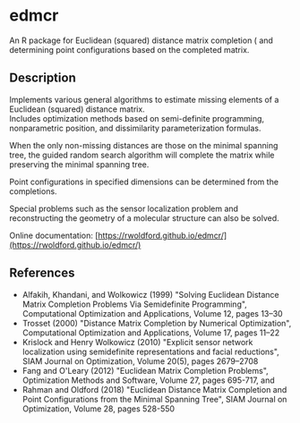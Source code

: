 # edmcr
An R package for Euclidean (squared) distance matrix completion ( and determining point configurations based on the completed matrix.

## Description
Implements various general algorithms to estimate missing elements of a Euclidean (squared) distance matrix.  
Includes optimization methods based on semi-definite programming, nonparametric position, and dissimilarity parameterization formulas.
   
When the only non-missing distances are those on the minimal spanning tree, the guided random search algorithm will complete the matrix while preserving the minimal spanning tree.
   
Point configurations in specified dimensions can be determined from the completions. 

Special problems such as the sensor localization problem and reconstructing
the geometry of a molecular structure can also be solved.

Online documentation: [https://rwoldford.github.io/edmcr/](https://rwoldford.github.io/edmcr/)  

## References

- Alfakih, Khandani, and Wolkowicz (1999) "Solving Euclidean Distance Matrix Completion Problems Via Semidefinite Programming", Computational Optimization and Applications, Volume 12, pages 13–30
- Trosset (2000) "Distance Matrix Completion by Numerical Optimization", Computational Optimization and Applications, Volume 17, pages 11–22
- Krislock and Henry Wolkowicz (2010) "Explicit sensor network localization using semidefinite representations and facial reductions", SIAM Journal on Optimization, Volume 20(5), pages 2679–2708
- Fang and O'Leary (2012) "Euclidean Matrix Completion Problems", Optimization Methods and Software, Volume 27, pages 695-717, and
- Rahman and Oldford (2018) "Euclidean Distance Matrix Completion and Point Configurations from the Minimal Spanning Tree", SIAM Journal on Optimization, Volume 28, pages 528-550
